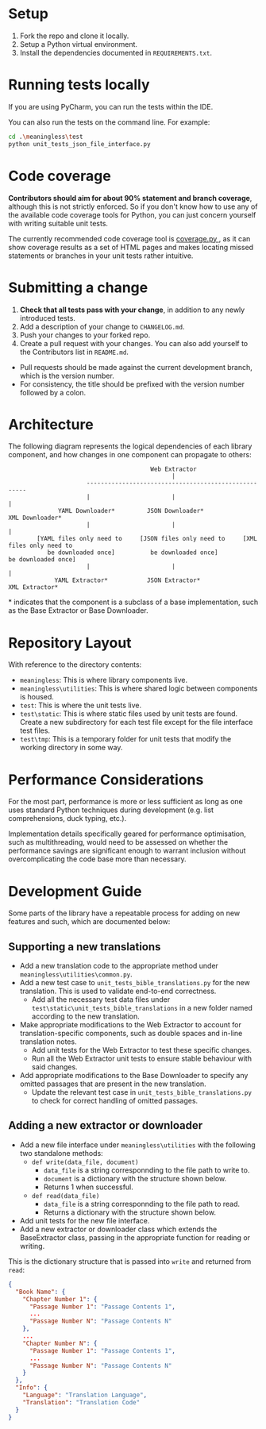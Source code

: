 # Setup
1. Fork the repo and clone it locally.
2. Setup a Python virtual environment.
3. Install the dependencies documented in `REQUIREMENTS.txt`.

# Running tests locally
If you are using PyCharm, you can run the tests within the IDE.

You can also run the tests on the command line. For example:
```bash
cd .\meaningless\test
python unit_tests_json_file_interface.py
```

# Code coverage
**Contributors should aim for about 90% statement and branch coverage**, although this is not strictly enforced.
So if you don't know how to use any of the available code coverage tools for Python, you can just concern yourself with writing suitable unit tests.

The currently recommended code coverage tool is [coverage.py ](https://github.com/nedbat/coveragepy), as it can show coverage results as a set of HTML pages and makes locating missed statements or branches in your unit tests rather intuitive.

# Submitting a change
1. **Check that all tests pass with your change**, in addition to any newly introduced tests.
2. Add a description of your change to `CHANGELOG.md`.
3. Push your changes to your forked repo.
4. Create a pull request with your changes. You can also add yourself to the Contributors list in `README.md`.
- Pull requests should be made against the current development branch, which is the version number.
- For consistency, the title should be prefixed with the version number followed by a colon.

# Architecture
The following diagram represents the logical dependencies of each library component, and how changes in one component can propagate to others:
```
                                        Web Extractor
                                              |
                      -----------------------------------------------------
                      |                       |                           |
              YAML Downloader*         JSON Downloader*             XML Downloader*
                      |                       |                           |
        [YAML files only need to     [JSON files only need to     [XML files only need to
           be downloaded once]          be downloaded once]          be downloaded once]
                      |                       |                           |
             YAML Extractor*           JSON Extractor*              XML Extractor*
```

\* indicates that the component is a subclass of a base implementation, such as the Base Extractor or Base Downloader.

# Repository Layout
With reference to the directory contents:
- `meaningless`: This is where library components live.
- `meaningless\utilities`: This is where shared logic between components is housed.
- `test`: This is where the unit tests live.
- `test\static`: This is where static files used by unit tests are found. Create a new subdirectory for each test file except for the file interface test files.
- `test\tmp`: This is a temporary folder for unit tests that modify the working directory in some way.

# Performance Considerations
For the most part, performance is more or less sufficient as long as one uses standard Python techniques during development (e.g. list comprehensions, duck typing, etc.).

Implementation details specifically geared for performance optimisation, such as multithreading, would need to be assessed on whether the performance savings are significant enough to warrant inclusion without overcomplicating the code base more than necessary.

# Development Guide
Some parts of the library have a repeatable process for adding on new features and such, which are documented below:

## Supporting a new translations
- Add a new translation code to the appropriate method under `meaningless\utilities\common.py`.
- Add a new test case to `unit_tests_bible_translations.py` for the new translation. This is used to validate end-to-end correctness.
  - Add all the necessary test data files under `test\static\unit_tests_bible_translations` in a new folder named according to the new translation.
- Make appropriate modifications to the Web Extractor to account for translation-specific components, such as double spaces and in-line translation notes.
  - Add unit tests for the Web Extractor to test these specific changes.
  - Run all the Web Extractor unit tests to ensure stable behaviour with said changes.
- Add appropriate modifications to the Base Downloader to specify any omitted passages that are present in the new translation.
  - Update the relevant test case in `unit_tests_bible_translations.py` to check for correct handling of omitted passages.

## Adding a new extractor or downloader
- Add a new file interface under `meaningless\utilities` with the following two standalone methods:
  - `def write(data_file, document)`
    - `data_file` is a string corresponnding to the file path to write to.
    - `document` is a dictionary with the structure shown below.
    - Returns 1 when successful.
  - `def read(data_file)`
    - `data_file` is a string corresponnding to the file path to read.
    - Returns a dictionary with the structure shown below.
- Add unit tests for the new file interface.
- Add a new extractor or downloader class which extends the BaseExtractor class, passing in the appropriate function for reading or writing.

This is the dictionary structure that is passed into `write` and returned from `read`:

```json
{
  "Book Name": {
    "Chapter Number 1": {
      "Passage Number 1": "Passage Contents 1",
      ...
      "Passage Number N": "Passage Contents N"
    },
    ...
    "Chapter Number N": {
      "Passage Number 1": "Passage Contents 1",
      ...
      "Passage Number N": "Passage Contents N"
    }
  },
  "Info": {
    "Language": "Translation Language",
    "Translation": "Translation Code"
  }
}
```
